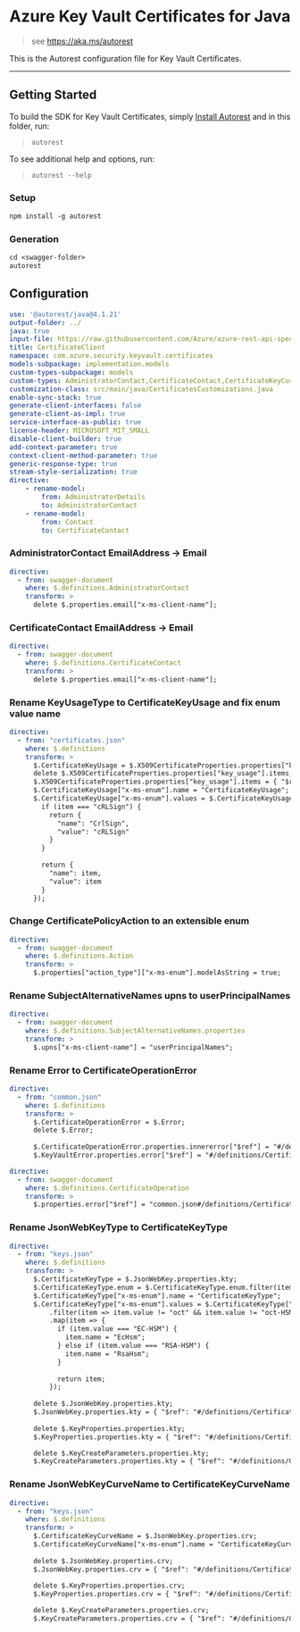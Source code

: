 # Azure Key Vault Certificates for Java

> see https://aka.ms/autorest


This is the Autorest configuration file for Key Vault Certificates.

---
## Getting Started
To build the SDK for Key Vault Certificates, simply [Install Autorest](https://aka.ms/autorest) and
in this folder, run:

> `autorest`

To see additional help and options, run:

> `autorest --help`

### Setup
```ps
npm install -g autorest
```

### Generation

```ps
cd <swagger-folder>
autorest
```

## Configuration

```yaml
use: '@autorest/java@4.1.21'
output-folder: ../
java: true
input-file: https://raw.githubusercontent.com/Azure/azure-rest-api-specs/6a2e3c7617314fe4ea7e5706da5437214e8a602b/specification/keyvault/data-plane/Microsoft.KeyVault/preview/7.5-preview.1/certificates.json
title: CertificateClient
namespace: com.azure.security.keyvault.certificates
models-subpackage: implementation.models
custom-types-subpackage: models
custom-types: AdministratorContact,CertificateContact,CertificateKeyCurveName,CertificateKeyType,CertificateKeyUsage,CertificateOperationError,CertificatePolicyAction,SubjectAlternativeNames
customization-class: src/main/java/CertificatesCustomizations.java
enable-sync-stack: true
generate-client-interfaces: false
generate-client-as-impl: true
service-interface-as-public: true
license-header: MICROSOFT_MIT_SMALL
disable-client-builder: true
add-context-parameter: true
context-client-method-parameter: true
generic-response-type: true
stream-style-serialization: true
directive:
    - rename-model:
        from: AdministratorDetails
        to: AdministratorContact
    - rename-model:
        from: Contact
        to: CertificateContact
```

### AdministratorContact EmailAddress -> Email
```yaml
directive:
  - from: swagger-document
    where: $.definitions.AdministratorContact
    transform: >
      delete $.properties.email["x-ms-client-name"];
```

### CertificateContact EmailAddress -> Email
```yaml
directive:
  - from: swagger-document
    where: $.definitions.CertificateContact
    transform: >
      delete $.properties.email["x-ms-client-name"];
```

### Rename KeyUsageType to CertificateKeyUsage and fix enum value name
```yaml
directive:
  - from: "certificates.json"
    where: $.definitions
    transform: >
      $.CertificateKeyUsage = $.X509CertificateProperties.properties["key_usage"].items;
      delete $.X509CertificateProperties.properties["key_usage"].items;
      $.X509CertificateProperties.properties["key_usage"].items = { "$ref": "#/definitions/CertificateKeyUsage" };
      $.CertificateKeyUsage["x-ms-enum"].name = "CertificateKeyUsage";
      $.CertificateKeyUsage["x-ms-enum"].values = $.CertificateKeyUsage.enum.map(item => {
        if (item === "cRLSign") {
          return {
            "name": "CrlSign",
            "value": "cRLSign"
          }
        }
        
        return {
          "name": item,
          "value": item
        }
      });
```

### Change CertificatePolicyAction to an extensible enum
```yaml
directive:
  - from: swagger-document
    where: $.definitions.Action
    transform: >
      $.properties["action_type"]["x-ms-enum"].modelAsString = true;
```

### Rename SubjectAlternativeNames upns to userPrincipalNames
```yaml
directive:
  - from: swagger-document
    where: $.definitions.SubjectAlternativeNames.properties
    transform: >
      $.upns["x-ms-client-name"] = "userPrincipalNames";
```

### Rename Error to CertificateOperationError
```yaml
directive:
  - from: "common.json"
    where: $.definitions
    transform: >
      $.CertificateOperationError = $.Error;
      delete $.Error;
      
      $.CertificateOperationError.properties.innererror["$ref"] = "#/definitions/CertificateOperationError";
      $.KeyVaultError.properties.error["$ref"] = "#/definitions/CertificateOperationError";
```

```yaml
directive:
  - from: swagger-document
    where: $.definitions.CertificateOperation
    transform: >
      $.properties.error["$ref"] = "common.json#/definitions/CertificateOperationError";
```

### Rename JsonWebKeyType to CertificateKeyType
```yaml
directive:
  - from: "keys.json"
    where: $.definitions
    transform: >
      $.CertificateKeyType = $.JsonWebKey.properties.kty;
      $.CertificateKeyType.enum = $.CertificateKeyType.enum.filter(item => item != "oct" && item != "oct-HSM");
      $.CertificateKeyType["x-ms-enum"].name = "CertificateKeyType";
      $.CertificateKeyType["x-ms-enum"].values = $.CertificateKeyType["x-ms-enum"].values
          .filter(item => item.value != "oct" && item.value != "oct-HSM")
          .map(item => {
            if (item.value === "EC-HSM") {
              item.name = "EcHsm";
            } else if (item.value === "RSA-HSM") {
              item.name = "RsaHsm";
            }
            
            return item;
          });
      
      delete $.JsonWebKey.properties.kty;
      $.JsonWebKey.properties.kty = { "$ref": "#/definitions/CertificateKeyType" };
        
      delete $.KeyProperties.properties.kty;
      $.KeyProperties.properties.kty = { "$ref": "#/definitions/CertificateKeyType" };

      delete $.KeyCreateParameters.properties.kty;
      $.KeyCreateParameters.properties.kty = { "$ref": "#/definitions/CertificateKeyType" };
```

### Rename JsonWebKeyCurveName to CertificateKeyCurveName
```yaml
directive:
  - from: "keys.json"
    where: $.definitions
    transform: >
      $.CertificateKeyCurveName = $.JsonWebKey.properties.crv;
      $.CertificateKeyCurveName["x-ms-enum"].name = "CertificateKeyCurveName";
      
      delete $.JsonWebKey.properties.crv;
      $.JsonWebKey.properties.crv = { "$ref": "#/definitions/CertificateKeyCurveName" };
        
      delete $.KeyProperties.properties.crv;
      $.KeyProperties.properties.crv = { "$ref": "#/definitions/CertificateKeyCurveName" };

      delete $.KeyCreateParameters.properties.crv;
      $.KeyCreateParameters.properties.crv = { "$ref": "#/definitions/CertificateKeyCurveName" };
```
